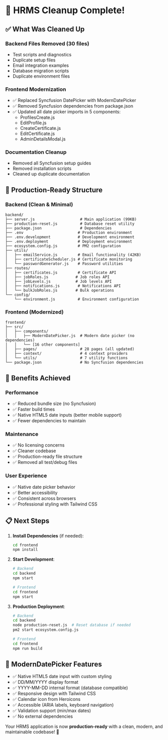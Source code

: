 # 🎉 HRMS Cleanup Complete!

## ✅ What Was Cleaned Up

### Backend Files Removed (30 files)
- Test scripts and diagnostics
- Duplicate setup files  
- Email integration examples
- Database migration scripts
- Duplicate environment files

### Frontend Modernization
- ✅ Replaced Syncfusion DatePicker with ModernDatePicker
- ✅ Removed Syncfusion dependencies from package.json
- ✅ Updated all date picker imports in 5 components:
  - ProfilesCreate.js
  - EditProfile.js
  - CreateCertificate.js
  - EditCertificate.js
  - AdminDetailsModal.js

### Documentation Cleanup
- Removed all Syncfusion setup guides
- Removed installation scripts
- Cleaned up duplicate documentation

## 🚀 Production-Ready Structure

### Backend (Clean & Minimal)
```
backend/
├── server.js                    # Main application (99KB)
├── production-reset.js          # Database reset utility
├── package.json                 # Dependencies
├── .env                        # Production environment
├── .env.development            # Development environment  
├── .env.deployment             # Deployment environment
├── ecosystem.config.js         # PM2 configuration
├── utils/
│   ├── emailService.js         # Email functionality (42KB)
│   ├── certificateScheduler.js # Certificate monitoring
│   └── passwordGenerator.js    # Password utilities
├── routes/
│   ├── certificates.js         # Certificate API
│   ├── jobRoles.js            # Job roles API
│   ├── jobLevels.js           # Job levels API
│   ├── notifications.js        # Notifications API
│   └── bulkJobRoles.js        # Bulk operations
└── config/
    └── environment.js          # Environment configuration
```

### Frontend (Modernized)
```
frontend/
├── src/
│   ├── components/
│   │   ├── ModernDatePicker.js  # Modern date picker (no dependencies)
│   │   └── [16 other components]
│   ├── pages/                   # 28 pages (all updated)
│   ├── context/                 # 4 context providers
│   └── utils/                   # 7 utility functions
└── package.json                 # No Syncfusion dependencies
```

## 🎯 Benefits Achieved

### Performance
- ✅ Reduced bundle size (no Syncfusion)
- ✅ Faster build times
- ✅ Native HTML5 date inputs (better mobile support)
- ✅ Fewer dependencies to maintain

### Maintenance  
- ✅ No licensing concerns
- ✅ Cleaner codebase
- ✅ Production-ready file structure
- ✅ Removed all test/debug files

### User Experience
- ✅ Native date picker behavior
- ✅ Better accessibility
- ✅ Consistent across browsers
- ✅ Professional styling with Tailwind CSS

## 📋 Next Steps

1. **Install Dependencies** (if needed):
   ```bash
   cd frontend
   npm install
   ```

2. **Start Development**:
   ```bash
   # Backend
   cd backend  
   npm start
   
   # Frontend
   cd frontend
   npm start
   ```

3. **Production Deployment**:
   ```bash
   # Backend
   cd backend
   node production-reset.js  # Reset database if needed
   pm2 start ecosystem.config.js
   
   # Frontend  
   cd frontend
   npm run build
   ```

## 🔧 ModernDatePicker Features

- ✅ Native HTML5 date input with custom styling
- ✅ DD/MM/YYYY display format  
- ✅ YYYY-MM-DD internal format (database compatible)
- ✅ Responsive design with Tailwind CSS
- ✅ Calendar icon from Heroicons
- ✅ Accessible (ARIA labels, keyboard navigation)
- ✅ Validation support (min/max dates)
- ✅ No external dependencies

Your HRMS application is now **production-ready** with a clean, modern, and maintainable codebase! 🎉

